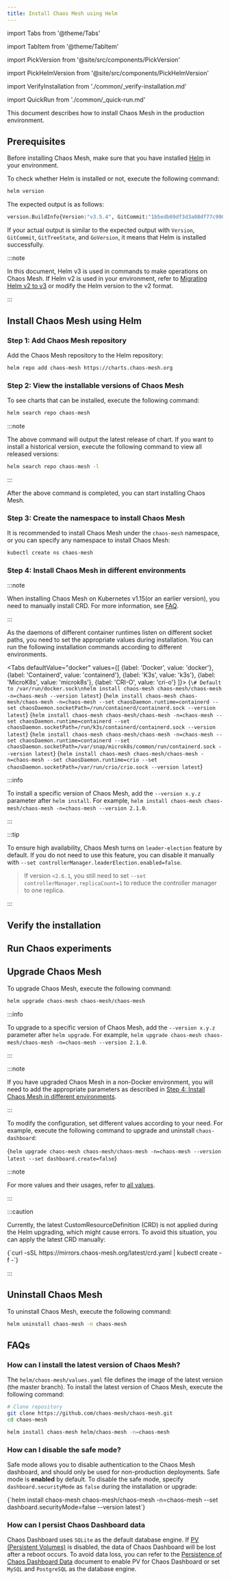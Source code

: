 ```yaml
---
title: Install Chaos Mesh using Helm
---
```


import Tabs from '@theme/Tabs'

import TabItem from '@theme/TabItem'

import PickVersion from '@site/src/components/PickVersion'

import PickHelmVersion from '@site/src/components/PickHelmVersion'

import VerifyInstallation from './common/\_verify-installation.md'

import QuickRun from './common/\_quick-run.md'

This document describes how to install Chaos Mesh in the production environment.

## Prerequisites

Before installing Chaos Mesh, make sure that you have installed [Helm](https://helm.sh/docs/intro/install/) in your environment.

To check whether Helm is installed or not, execute the following command:

```bash
helm version
```

The expected output is as follows:

```bash
version.BuildInfo{Version:"v3.5.4", GitCommit:"1b5edb69df3d3a08df77c9902dc17af864ff05d1", GitTreeState:"dirty", GoVersion: "go1.16.3"}
```

If your actual output is similar to the expected output with `Version`, `GitCommit`, `GitTreeState`, and `GoVersion`, it means that Helm is installed successfully.

:::note

In this document, Helm v3 is used in commands to make operations on Chaos Mesh. If Helm v2 is used in your environment, refer to [Migrating Helm v2 to v3](https://helm.sh/docs/topics/v2_v3_migration/) or modify the Helm version to the v2 format.

:::

## Install Chaos Mesh using Helm

### Step 1: Add Chaos Mesh repository

Add the Chaos Mesh repository to the Helm repository:

```bash
helm repo add chaos-mesh https://charts.chaos-mesh.org
```

### Step 2: View the installable versions of Chaos Mesh

To see charts that can be installed, execute the following command:

```bash
helm search repo chaos-mesh
```

:::note

The above command will output the latest release of chart. If you want to install a historical version, execute the following command to view all released versions:

```bash
helm search repo chaos-mesh -l
```

:::

After the above command is completed, you can start installing Chaos Mesh.

### Step 3: Create the namespace to install Chaos Mesh

It is recommended to install Chaos Mesh under the `chaos-mesh` namespace, or you can specify any namespace to install Chaos Mesh:

```bash
kubectl create ns chaos-mesh
```

### Step 4: Install Chaos Mesh in different environments

:::note

When installing Chaos Mesh on Kubernetes v1.15(or an earlier version), you need to manually install CRD. For more information, see [FAQ](./faqs.md#failed-to-install-chaos-mesh-with-the-message-no-matches-for-kind-customresourcedefinition-in-version-apiextensionsk8siov1).

:::

As the daemons of different container runtimes listen on different socket paths, you need to set the appropriate values during installation. You can run the following installation commands according to different environments.

<!-- prettier-ignore -->
<Tabs defaultValue="docker" values={[
  {label: 'Docker', value: 'docker'},
  {label: 'Containerd', value: 'containerd'},
  {label: 'K3s', value: 'k3s'},
  {label: 'MicroK8s', value: 'microk8s'},
  {label: 'CRI-O', value: 'cri-o'}
]}>
  <TabItem value="docker">
    <PickHelmVersion>{`\# Default to /var/run/docker.sock\nhelm install chaos-mesh chaos-mesh/chaos-mesh -n=chaos-mesh --version latest`}</PickHelmVersion>
  </TabItem>
  <TabItem value="containerd">
    <PickHelmVersion>{`helm install chaos-mesh chaos-mesh/chaos-mesh -n=chaos-mesh --set chaosDaemon.runtime=containerd --set chaosDaemon.socketPath=/run/containerd/containerd.sock --version latest`}</PickHelmVersion>
  </TabItem>
  <TabItem value="k3s">
    <PickHelmVersion>{`helm install chaos-mesh chaos-mesh/chaos-mesh -n=chaos-mesh --set chaosDaemon.runtime=containerd --set chaosDaemon.socketPath=/run/k3s/containerd/containerd.sock --version latest`}</PickHelmVersion>
  </TabItem>
  <TabItem value="microk8s">
    <PickHelmVersion>{`helm install chaos-mesh chaos-mesh/chaos-mesh -n=chaos-mesh --set chaosDaemon.runtime=containerd --set chaosDaemon.socketPath=/var/snap/microk8s/common/run/containerd.sock --version latest`}</PickHelmVersion>
  </TabItem>
  <TabItem value="cri-o">
    <PickHelmVersion>{`helm install chaos-mesh chaos-mesh/chaos-mesh -n=chaos-mesh --set chaosDaemon.runtime=crio --set chaosDaemon.socketPath=/var/run/crio/crio.sock --version latest`}</PickHelmVersion>
  </TabItem>
</Tabs>

:::info

To install a specific version of Chaos Mesh, add the `--version x.y.z` parameter after `helm install`. For example, `helm install chaos-mesh chaos-mesh/chaos-mesh -n=chaos-mesh --version 2.1.0`.

:::

:::tip

To ensure high availability, Chaos Mesh turns on `leader-election` feature by default. If you do not need to use this feature, you can disable it manually with `--set controllerManager.leaderElection.enabled=false`.

> If version `<2.6.1`, you still need to set `--set controllerManager.replicaCount=1` to reduce the controller manager to one replica.

:::

## Verify the installation

<VerifyInstallation />

## Run Chaos experiments

<QuickRun />

## Upgrade Chaos Mesh

To upgrade Chaos Mesh, execute the following command:

```bash
helm upgrade chaos-mesh chaos-mesh/chaos-mesh
```

:::info

To upgrade to a specific version of Chaos Mesh, add the `--version x.y.z` parameter after `helm upgrade`. For example, `helm upgrade chaos-mesh chaos-mesh/chaos-mesh -n=chaos-mesh --version 2.1.0`.

:::

:::note

If you have upgraded Chaos Mesh in a non-Docker environment, you will need to add the appropriate parameters as described in [Step 4: Install Chaos Mesh in different environments](#step-4-install-chaos-mesh-in-different-environments).

:::

To modify the configuration, set different values according to your need. For example, execute the following command to upgrade and uninstall `chaos-dashboard`:

<PickHelmVersion>{`helm upgrade chaos-mesh chaos-mesh/chaos-mesh -n=chaos-mesh --version latest --set dashboard.create=false`}</PickHelmVersion>

:::note

For more values and their usages, refer to [all values](https://github.com/chaos-mesh/chaos-mesh/blob/master/helm/chaos-mesh/values.yaml).

:::

:::caution

Currently, the latest CustomResourceDefinition (CRD) is not applied during the Helm upgrading, which might cause errors. To avoid this situation, you can apply the latest CRD manually:

<PickVersion>
{`curl -sSL https://mirrors.chaos-mesh.org/latest/crd.yaml | kubectl create -f -`}
</PickVersion>

:::

## Uninstall Chaos Mesh

To uninstall Chaos Mesh, execute the following command:

```bash
helm uninstall chaos-mesh -n chaos-mesh
```

## FAQs

### How can I install the latest version of Chaos Mesh?

The `helm/chaos-mesh/values.yaml` file defines the image of the latest version (the master branch). To install the latest version of Chaos Mesh, execute the following command:

```bash
# Clone repository
git clone https://github.com/chaos-mesh/chaos-mesh.git
cd chaos-mesh

helm install chaos-mesh helm/chaos-mesh -n=chaos-mesh
```

### How can I disable the safe mode?

Safe mode allows you to disable authentication to the Chaos Mesh dashboard, and should only be used for non-production deployments. Safe mode is **enabled** by default. To disable the safe mode, specify `dashboard.securityMode` as `false` during the installation or upgrade:

<PickHelmVersion>
{`helm install chaos-mesh chaos-mesh/chaos-mesh -n=chaos-mesh --set dashboard.securityMode=false --version latest`}
</PickHelmVersion>

### How can I persist Chaos Dashboard data

Chaos Dashboard uses `SQLite` as the default database engine. If [PV (Persistent Volumes)](https://kubernetes.io/docs/concepts/storage/persistent-volumes/) is disabled, the data of Chaos Dashboard will be lost after a reboot occurs. To avoid data loss, you can refer to the [Persistence of Chaos Dashboard Data](persistence-dashboard.md) document to enable PV for Chaos Dashboard or set `MySQL` and `PostgreSQL` as the database engine.
